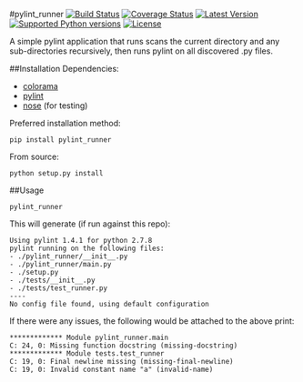 #pylint_runner
[![Build Status](https://travis-ci.org/MasterOdin/pylint_runner.svg?branch=master)](https://travis-ci.org/MasterOdin/pylint_runner)
[![Coverage Status](https://coveralls.io/repos/MasterOdin/pylint_runner/badge.svg?branch=master)](https://coveralls.io/r/MasterOdin/pylint_runner?branch=master)
[![Latest Version](https://pypip.in/version/pylint_runner/badge.svg?text=pypi)](https://pypi.python.org/pypi/pylint_runner/)
[![Supported Python versions](https://pypip.in/py_versions/pylint_runner/badge.svg)](https://pypi.python.org/pypi/pylint_runner/)
[![License](https://pypip.in/license/pylint_runner/badge.svg)](https://pypi.python.org/pypi/pylint_runner/)

A simple pylint application that runs scans the current directory and any sub-directories recursively, then runs pylint on all discovered .py files.

##Installation
Dependencies:  
* [colorama](https://pypi.python.org/pypi/colorama)  
* [pylint](http://www.pylint.org/)  
* [nose](https://nose.readthedocs.org/en/latest/) (for testing)

Preferred installation method:
```shell
pip install pylint_runner
```

From source:
```shell
python setup.py install
```

##Usage
```
pylint_runner
```

This will generate (if run against this repo):  
```
Using pylint 1.4.1 for python 2.7.8  
pylint running on the following files:
- ./pylint_runner/__init__.py
- ./pylint_runner/main.py
- ./setup.py
- ./tests/__init__.py
- ./tests/test_runner.py
----
No config file found, using default configuration
```

If there were any issues, the following would be attached to the above print:
```
************* Module pylint_runner.main
C: 24, 0: Missing function docstring (missing-docstring)
************* Module tests.test_runner
C: 19, 0: Final newline missing (missing-final-newline)
C: 19, 0: Invalid constant name "a" (invalid-name)
```